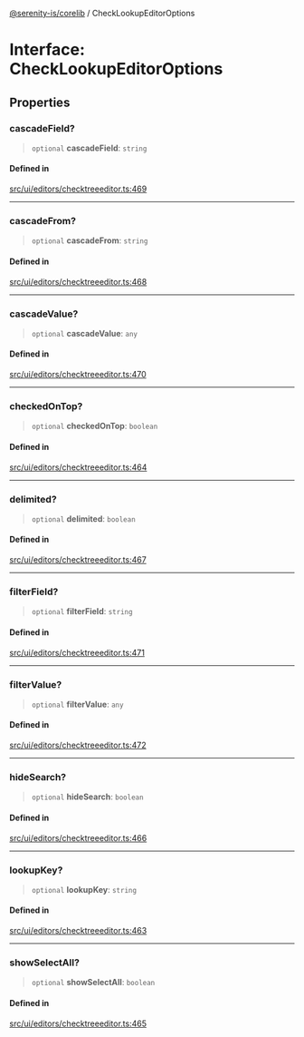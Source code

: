 [@serenity-is/corelib](../README.md) / CheckLookupEditorOptions

# Interface: CheckLookupEditorOptions

## Properties

### cascadeField?

> `optional` **cascadeField**: `string`

#### Defined in

[src/ui/editors/checktreeeditor.ts:469](https://github.com/serenity-is/serenity/blob/master/packages/corelib/src/ui/editors/checktreeeditor.ts#L469)

***

### cascadeFrom?

> `optional` **cascadeFrom**: `string`

#### Defined in

[src/ui/editors/checktreeeditor.ts:468](https://github.com/serenity-is/serenity/blob/master/packages/corelib/src/ui/editors/checktreeeditor.ts#L468)

***

### cascadeValue?

> `optional` **cascadeValue**: `any`

#### Defined in

[src/ui/editors/checktreeeditor.ts:470](https://github.com/serenity-is/serenity/blob/master/packages/corelib/src/ui/editors/checktreeeditor.ts#L470)

***

### checkedOnTop?

> `optional` **checkedOnTop**: `boolean`

#### Defined in

[src/ui/editors/checktreeeditor.ts:464](https://github.com/serenity-is/serenity/blob/master/packages/corelib/src/ui/editors/checktreeeditor.ts#L464)

***

### delimited?

> `optional` **delimited**: `boolean`

#### Defined in

[src/ui/editors/checktreeeditor.ts:467](https://github.com/serenity-is/serenity/blob/master/packages/corelib/src/ui/editors/checktreeeditor.ts#L467)

***

### filterField?

> `optional` **filterField**: `string`

#### Defined in

[src/ui/editors/checktreeeditor.ts:471](https://github.com/serenity-is/serenity/blob/master/packages/corelib/src/ui/editors/checktreeeditor.ts#L471)

***

### filterValue?

> `optional` **filterValue**: `any`

#### Defined in

[src/ui/editors/checktreeeditor.ts:472](https://github.com/serenity-is/serenity/blob/master/packages/corelib/src/ui/editors/checktreeeditor.ts#L472)

***

### hideSearch?

> `optional` **hideSearch**: `boolean`

#### Defined in

[src/ui/editors/checktreeeditor.ts:466](https://github.com/serenity-is/serenity/blob/master/packages/corelib/src/ui/editors/checktreeeditor.ts#L466)

***

### lookupKey?

> `optional` **lookupKey**: `string`

#### Defined in

[src/ui/editors/checktreeeditor.ts:463](https://github.com/serenity-is/serenity/blob/master/packages/corelib/src/ui/editors/checktreeeditor.ts#L463)

***

### showSelectAll?

> `optional` **showSelectAll**: `boolean`

#### Defined in

[src/ui/editors/checktreeeditor.ts:465](https://github.com/serenity-is/serenity/blob/master/packages/corelib/src/ui/editors/checktreeeditor.ts#L465)
